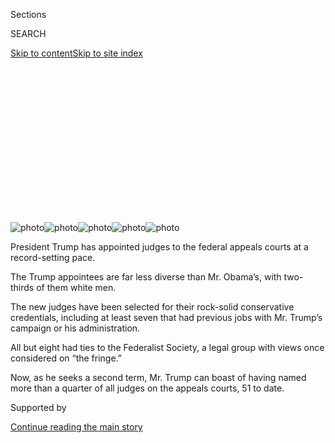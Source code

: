 <div id="app">

<div>

<div>

<div>

<div class="NYTAppHideMasthead css-ikk3s8 e1suatyy0">

<div class="section css-133zg39 e1suatyy2">

<div class="css-eph4ug er09x8g0">

<div class="css-6n7j50">

</div>

<span class="css-1dv1kvn">Sections</span>

<div class="css-10488qs">

<span class="css-1dv1kvn">SEARCH</span>

</div>

[Skip to content](#site-content)[Skip to site
index](#site-index)

</div>

<div class="css-10698na e1huz5gh0">

</div>

</div>

</div>

</div>

<div data-aria-hidden="false">

<div id="site-content" data-role="main">

<div>

<div class="css-1aor85t" style="opacity:0.000000001;z-index:-1;visibility:hidden">

<div class="css-1hqnpie">

<div class="css-epjblv">

<span class="css-17xtcya">[U.S.](/section/us)</span><span class="css-x15j1o">|</span><span class="css-fwqvlz">A
Conservative Agenda Unleashed on the Federal
Courts</span>

</div>

<div class="css-k008qs">

<div class="css-1iwv8en">

<span class="css-18z7m18"></span>

<div>

</div>

</div>

<span class="css-1n6z4y">https://nyti.ms/3aOHDXA</span>

<div class="css-1705lsu">

<div class="css-4xjgmj">

<div class="css-4skfbu" data-role="toolbar" data-aria-label="Social Media Share buttons, Save button, and Comments Panel with current comment count" data-testid="share-tools">

  - 
  - 
  - 
  - 
    
    <div class="css-6n7j50">
    
    </div>

  - 
  - 

</div>

</div>

</div>

</div>

</div>

</div>

<div class="section meteredContent css-1r7ky0e" name="articleBody" itemprop="articleBody">

<div id="scrolly-instance-1" class="css-p58fdy scrolly-container">

<div class="css-138aqwl">

<div class="css-i4j11y">

![photo](https://static01.nyt.com/images/2020/03/13/multimedia/00Fed-judges-new/00Fed-judges-new-mobileMasterAt3x-v6.jpg)![photo](https://static01.nyt.com/images/2020/03/13/multimedia/00Fed-judges-new-02/00Fed-judges-new-02-mobileMasterAt3x-v7.jpg)![photo](https://static01.nyt.com/images/2020/03/13/multimedia/00Fed-judges-new-03/00Fed-judges-new-03-mobileMasterAt3x-v6.jpg)![photo](https://static01.nyt.com/images/2020/03/13/multimedia/00Fed-judges-new-04/00Fed-judges-new-04-mobileMasterAt3x-v7.jpg)![photo](https://static01.nyt.com/images/2020/03/13/multimedia/00Fed-judges-new-05/00Fed-judges-new-05-mobileMasterAt3x-v6.jpg)

</div>

</div>

President Trump has appointed judges to the federal appeals courts at a
record-setting pace.

The Trump appointees are far less diverse than Mr. Obama’s, with
two-thirds of them white men.

The new judges have been selected for their rock-solid conservative
credentials, including at least seven that had previous jobs with Mr.
Trump’s campaign or his administration.

All but eight had ties to the Federalist Society, a legal group with
views once considered on “the fringe.”

Now, as he seeks a second term, Mr. Trump can boast of having named more
than a quarter of all judges on the appeals courts, 51 to date.

</div>

<div>

<div id="sponsor-wrapper" class="css-1hyfx7x">

<div id="sponsor-slug" class="css-19vbshk">

Supported by

</div>

[Continue reading the main
story](#after-sponsor)

<div id="sponsor" class="ad sponsor-wrapper" style="text-align:center;height:100%;display:block">

</div>

<div id="after-sponsor">

</div>

</div>

<div class="css-186x18t">

</div>

<div class="css-1vkm6nb ehdk2mb0">

# A Conservative Agenda Unleashed on the Federal Courts

</div>

President Trump’s imprint on the nation’s appeals courts has been swift
and historic. He has named judges with records on a range of issues
important to Republicans — and to his re-election.

<div class="css-18e8msd">

<div class="css-vp77d3 epjyd6m0">

<div class="css-1baulvz">

By [<span class="css-1baulvz" itemprop="name">Rebecca R.
Ruiz</span>](https://www.nytimes.com/by/rebecca-r-ruiz),
[<span class="css-1baulvz" itemprop="name">Robert
Gebeloff</span>](https://www.nytimes.com/by/robert-gebeloff),
[<span class="css-1baulvz" itemprop="name">Steve
Eder</span>](https://www.nytimes.com/by/steve-eder) and
[<span class="css-1baulvz last-byline" itemprop="name">Ben
Protess</span>](https://www.nytimes.com/by/ben-protess)

</div>

</div>

  - 
    
    <div class="css-ld3wwf e16638kd2">
    
    Published March 14, 2020Updated March 16,
    2020
    
    </div>

  - 
    
    <div class="css-4xjgmj">
    
    <div class="css-pvvomx" data-role="toolbar" data-aria-label="Social Media Share buttons, Save button, and Comments Panel with current comment count" data-testid="share-tools">
    
      - 
      - 
      - 
      - 
        
        <div class="css-6n7j50">
        
        </div>
    
      - 
      - 
    
    </div>
    
    </div>

</div>

</div>

<div class="css-1fanzo5 StoryBodyCompanionColumn">

<div class="css-53u6y8">

As a Republican candidate for the Texas Supreme Court, Don R. Willett
flaunted his uncompromising conservatism, boasting of endorsements from
groups with “pro-life, pro-faith, pro-family” credentials.

“I intend to build such a fiercely conservative record on the court that
I will be unconfirmable for any future federal judicial post — and
proudly so,” a Republican rival quoted him telling party leaders.

Judge Willett served a dozen years on the Texas bench. But rather than
disqualifying him, his record there propelled him to the very job he had
deemed beyond reach. President Trump nominated him to a federal appeals
court, and Republicans in the Senate narrowly confirmed him on a
party-line vote.

As Mr. Trump seeks re-election, his rightward [overhaul of the federal
judiciary](https://www.nytimes.com/2020/06/29/us/politics/supreme-court-trump-biden.html)
— in particular, the highly influential appeals courts — has been
invoked as one of his most enduring accomplishments. While individual
nominees have drawn scrutiny, The New York Times conducted a deep
examination of all 51 new appellate judges to obtain a collective
portrait of the Trump-populated bench.

</div>

</div>

<div class="css-1fanzo5 StoryBodyCompanionColumn">

<div class="css-53u6y8">

The review shows that the Trump class of appellate judges, much like the
president himself, breaks significantly with the norms set by his
Democratic and Republican predecessors, Barack Obama and George W. Bush.

The lifetime appointees — who make up more than a quarter of the entire
appellate bench — were more openly engaged in causes important to
Republicans, such as opposition to gay marriage and to government
funding for abortion.

They more typically held a political post in the federal government and
donated money to political candidates and causes. Just four had no
discernible political activity in their past, and several were confirmed
in spite of an unfavorable rating from the American Bar Association —
the first time that had happened at the appellate level in decades.

Two-thirds are white men, and as a group, they are much younger than the
Obama and Bush appointees.

Once on the bench, the Trump appointees have stood out from their fellow
judges, according to an analysis by The Times of more than 10,000
published decisions and dissents through December.

When ruling on cases, they have been notably more likely than other
Republican appointees to disagree with peers selected by Democratic
presidents, and more likely to agree with those Republican appointees,
suggesting they are more consistently conservative. Among the dozen or
so judges that most fit the pattern, The Times found, are three Mr.
Trump has signaled were on his Supreme Court shortlist.

</div>

</div>

<div class="css-1fanzo5 StoryBodyCompanionColumn">

<div class="css-53u6y8">

While the appellate courts favor consensus and disagreement remains
relatively rare — there were 125 instances when a Trump appointee wrote
the majority opinion or dissent in a split decision — the new judges
have ruled on disputed cases across a range of contentious issues,
including abortion, immigration, L.G.B.T. rights and lobbying
requirements, the examination
shows.

</div>

</div>

<div style="max-width:100%;margin:0 auto">

<div class="css-17dprlf" data-id="100000007030484" data-slug="judges-case-analysis" style="max-width:600px">

</div>

</div>

<div class="css-1fanzo5 StoryBodyCompanionColumn">

<div class="css-53u6y8">

One new judge, who had held a political job in the Trump administration,
dissented on an issue of particular importance to the president:
disclosure of his financial records. The judge, Neomi Rao, opposed a
decision requiring the release of the documents to a congressional
committee, a mandate the president continues to resist and is now before
the Supreme Court.

“They have long records of standing up, and they’re not afraid of being
unpopular,” said Carrie Severino, president of the Judicial Crisis
Network, a conservative advocacy group that has pushed for the
mold-breaking appointments. Ms. Severino once served as a law clerk for
Justice Clarence Thomas, one of the Supreme Court’s most reliably
conservative members.

Stephen B. Burbank, a law professor at the University of Pennsylvania,
said Mr. Trump’s appointments reflected attempts by recent presidents to
draw the federal judiciary — a constitutionally independent branch of
government — into policy debates more appropriate in Congress and the
White House.

“The problem as I see it is not that judges differ ideologically — of
course they do — nor is it that a Republican president would look for
someone with congenial ideological preferences,” Mr. Burbank said. “It’s
that in recent decades the search has been for hard-wired ideologues
because they’re reliable policy agents.”

Mr. Trump has appointed more judges to the appeals courts, where eight
of the nine current Supreme Court Justices served, than any other
president during the first three years in office. Also known as
circuits, the 13 courts are the [last stop for federal cases before the
Supreme
Court,](https://www.uscourts.gov/statistics-reports/appellate-courts-and-cases-journalists-guide)
and nearly all federal litigation ends there.

</div>

</div>

<div class="css-1fanzo5 StoryBodyCompanionColumn">

<div class="css-53u6y8">

The Times examination was based on interviews with dozens of people
close to the nomination process, including some of Mr. Trump’s
appointees; the analysis of thousands of published decisions and
dissents since Mr. Trump became president; a review of detailed
biographical and financial questionnaires submitted by all 168 appellate
judges named by Mr. Trump, Mr. Obama and Mr. Bush, as well as their
records, public statements and campaign contributions since 1989.

Judicial appointments, a standard measure of a president’s legacy,
almost always draw partisan scrutiny, as Republicans tend to appoint
conservative lawyers who interpret the Constitution according to what
they say was its original meaning, and Democrats lean toward liberal
appointees with a more expansive view. But Mr. Trump’s record is
particularly striking because of the divisive atmosphere, the
examination shows, and the president’s disruptive approach to governing.
The White House did not respond to requests for comment, and none of the
judges contacted by The Times would agree to be quoted.

</div>

</div>

<div class="css-79elbk" data-testid="photoviewer-wrapper">

<div class="css-z3e15g" data-testid="photoviewer-wrapper-hidden">

</div>

<div class="css-1a48zt4 ehw59r15" data-testid="photoviewer-children">

![<span class="css-16f3y1r e13ogyst0" data-aria-hidden="true">President
Trump with Senator Mitch McConnell of Kentucky, left, who helped create
a string of court vacancies at the end of the Obama
administration.</span><span class="css-cnj6d5 e1z0qqy90" itemprop="copyrightHolder"><span class="css-1ly73wi e1tej78p0">Credit...</span><span>Anna
Moneymaker/The New York
Times</span></span>](https://static01.nyt.com/images/2020/03/15/us/politics/15trump-judiciary-oak-01/merlin_170299731_2d1b5f19-1642-4b9c-a8ef-5b97d1b336bc-articleLarge.jpg?quality=75&auto=webp&disable=upscale)

</div>

</div>

<div class="css-1fanzo5 StoryBodyCompanionColumn">

<div class="css-53u6y8">

When Mr. Trump took office there were [103 unfilled federal court
openings](https://www.brookings.edu/blog/fixgov/2020/01/28/judicial-appointments-in-trumps-first-three-years-myths-and-realities/),
in addition to a Supreme Court seat, in part because [Senator Mitch
McConnell of
Kentucky](https://www.brookings.edu/blog/fixgov/2018/06/04/senate-obstructionism-handed-judicial-vacancies-to-trump/),
the Republican leader of the Senate, and allies had refused to proceed
with confirming many of Mr. Obama’s nominees. The last time so many
vacancies had been left to a successor of the opposing party was when
the federal bench was expanded by dozens of judges under President
George H.W. Bush.

Mr. Trump wasted no time in seizing the opportunity. During his first
three years in office, with Mr. McConnell’s assistance, he was able to
name nearly as many appellate judges as Mr. Obama had appointed over two
terms.

And he did so with great political flourish. More than one-third of the
Trump appointees have filled seats previously occupied by judges
appointed by Democrats, tipping the balance toward conservatives in some
circuits that include largely Democratic states like New York and
Connecticut. Even in the San Francisco-based Ninth Circuit, a reliably
liberal appeals court, Mr. Trump has significantly narrowed the gap
between judges appointed by Democratic and Republican presidents.

With Republicans and Democrats in Congress retreating to their corners,
many of the Trump appointees have benefited from Republicans’ decision
to extend a contentious and partisan confirmation path that upended
bipartisan Senate practices.

</div>

</div>

<div class="css-1fanzo5 StoryBodyCompanionColumn">

<div class="css-53u6y8">

Two-thirds of the new appellate judges failed to win the support of 60
senators, historically a requirement of consensus that was first
[jettisoned by the Democratic-controlled
Senate](https://www.nytimes.com/2013/11/22/us/politics/reid-sets-in-motion-steps-to-limit-use-of-filibuster.html)
midway through the Obama administration because Republicans were
blocking nominees to the D.C. Circuit. After he became majority leader,
Mr. McConnell followed suit when Democrats initially blocked Mr. Trump’s
first Supreme Court nominee, Neil Gorsuch.

About a third did not receive the signoff of both home-state senators, a
courtesy for a nomination to move forward that was tossed aside in late
2017 by Senator Charles E. Grassley of Iowa, then the Judiciary
Committee’s Republican chairman. Senator Lindsey Graham of South
Carolina, Mr. Grassley’s successor in that role, carried the decision
forward. Crucially, that meant Mr. Trump did not have to compromise on
his appellate picks in states with a Democratic senator.

Just two found unanimous support across the aisle, a sharp drop from
both the Obama and Bush nominees.

According to [a tally by the Heritage
Foundation](https://www.heritage.org/courts/commentary/filling-the-judicial-confirmation-stocking),
a conservative policy group, Mr. Trump’s appointees across the judiciary
have drawn three times more “no” votes in the Senate than all confirmed
judges in the 20th century combined. So far, Mr. Trump has appointed
more than 185 federal judges.

On the appellate bench, Mr. Trump’s appointees have drawn nearly twice
as many “no” votes as did those of Mr. Bush and Mr. Obama, The Times’s
analysis shows.

</div>

</div>

<div>

</div>

<div class="css-1fanzo5 StoryBodyCompanionColumn">

<div class="css-53u6y8">

In a history-making intervention, one of Mr. Trump’s appellate picks was
confirmed only when Vice President Mike Pence broke a 50-50 deadlock. It
was Mr. Pence’s 12th tiebreaking vote in the Senate, the most of anyone
in his office since the 1870s, and the only time a vice president
installed a nominee to the bench.

</div>

</div>

<div class="css-1fanzo5 StoryBodyCompanionColumn">

<div class="css-53u6y8">

The judge, Jonathan A. Kobes, had been working on Capitol Hill as an
aide to a Republican senator. He was rated unqualified by the American
Bar Association, which [questioned his
ability](https://www.americanbar.org/content/dam/aba/uncategorized/GAO/2018-9-14ChairtoGrassleyFeinstein-statementon-JonathanKobesnominee-EighthCCA.pdf)
to reflect “complex legal analysis” and “knowledge of the law” in his
writing.

He got the job anyway, with Mr. Grassley [proclaiming on
Twitter](https://twitter.com/chuckgrassley/status/1072638424664952835?lang=en)in
December 2018 that the confirmation had “made HISTORY.” Judge Kobes
became Mr. Trump’s 30th confirmed appointee to the appellate bench.

Democrats, powerless to block the nominees, have been sidelined as angry
bystanders.

Senator Dianne Feinstein of California, the ranking Democrat on the
Judiciary Committee, called Mr. Trump’s appellate appointees “far
outside the judicial mainstream,” adding that she believed Republicans
were using them to advance “a particular agenda.” She voted against all
but 14 of the appellate nominees.

”Americans are certainly aware of Supreme Court nominations,” Ms.
Feinstein said in a statement to The Times, “but most don’t pay close
attention to the lower courts, which can have an even more direct effect
on their lives.”

## From Fringe to Mainstream

Mr. Trump has staked his presidency on upending conventions, and his
approach to the judiciary breaks sharply with that of past presidents.

He unapologetically views judges as agents of the presidents who
appointed them — [calling out an “Obama
judge](https://www.nytimes.com/2018/11/20/us/politics/trump-appeals-court-ninth-circuit.html),”
for instance, for ruling against the Trump administration in an
immigration case. He frequently attributes his popularity among
Republicans to his judicial appointments. And he has not been shy about
politicizing the process.

“95% Approval Rating in the Republican Party,” he wrote [on Twitter in
January](https://twitter.com/realdonaldtrump/status/1221469014427348992?lang=en).
“Thank you\! 191 Federal Judges (a record), and two Supreme Court
Justices, approved. Best Economy & Employment Numbers EVER. Thank you to
our great New, Smart and Nimble REPUBLICAN PARTY. Join now, it’s where
people want to be\!”

</div>

</div>

<div class="css-1fanzo5 StoryBodyCompanionColumn">

<div class="css-53u6y8">

In his State of the Union address in February, he bragged about his
judicial appointments, promising, “We have many in the pipeline.” A week
later, the Senate approved his 51st nominee to the appeals bench; 41
others now await votes for the lower courts.

While federal judges of all stripes take an oath of impartiality and
reject the notion that they do a president’s bidding — Chief Justice
John G. Roberts Jr. recently described an independent judiciary as [“a
key source of national unity and
stability”](https://www.supremecourt.gov/publicinfo/year-end/2019year-endreport.pdf)
— the examination by The Times shows that the Trump administration has
filled the appellate courts with formidable allies who fought for a
range of issues important to Republicans.

Democratic presidents have also sought out reliable political allies
when filling some judicial posts, but Mr. Trump’s approach has left
little to chance.

His appointees include former litigators who argued against legalizing
same-sex marriage; advocated blocking Medicaid reimbursements to health
care providers performing abortions; argued that corporations with
religious owners could not be required to pay for insurance coverage of
certain forms of birth control; and supported the Trump administration’s
choice to include a question about citizenship on the census.

In the past, many conservatives have been left disappointed when judges
appointed by Republican presidents were seen to have lost their resolve
on the bench. Now what matters most with Mr. Trump’s appointees, said
Josh Blackman, a professor at the South Texas College of Law Houston, is
that they come with rock-solid conservative résumés.

“You have to demand a paper trail — no more skeleton nominees,” said Mr.
Blackman, who advised the presidential campaign of Senator Ted Cruz of
Texas, a Republican, and is a strong supporter of the Trump approach.

</div>

</div>

<div class="css-1fanzo5 StoryBodyCompanionColumn">

<div class="css-53u6y8">

One standout appointee, Kyle Duncan, now an appellate judge in New
Orleans, fought to uphold Louisiana’s gay-marriage ban before the
Supreme Court, defended a North Carolina law restricting transgender
people from using their preferred bathrooms and represented Hobby Lobby
when it sued the federal government over the requirement that it provide
employees with insurance coverage for some birth
control.

</div>

</div>

<div class="css-79elbk" data-testid="photoviewer-wrapper">

<div class="css-z3e15g" data-testid="photoviewer-wrapper-hidden">

</div>

<div class="css-1a48zt4 ehw59r15" data-testid="photoviewer-children">

<div class="css-1xdhyk6 erfvjey0">

<span class="css-1ly73wi e1tej78p0">Image</span>

<div class="css-zjzyr8">

<div data-testid="lazyimage-container" style="height:257.77777777777777px">

</div>

</div>

</div>

<span class="css-16f3y1r e13ogyst0" data-aria-hidden="true">Lawyers for
Hobby Lobby outside the Supreme Court in
2014.</span><span class="css-cnj6d5 e1z0qqy90" itemprop="copyrightHolder"><span class="css-1ly73wi e1tej78p0">Credit...</span><span>Doug
Mills/The New York Times</span></span>

</div>

</div>

<div class="css-1fanzo5 StoryBodyCompanionColumn">

<div class="css-53u6y8">

He had worked as general counsel of the [Becket Fund for Religious
Liberty,](https://www.becketlaw.org/about-us/history/) a legal advocacy
group that has been a [strong
defender](https://www.washingtonpost.com/politics/becket-fund-law-firm-gaining-a-reputation-as-powerhouse-after-hobby-lobby-win/2014/07/20/c28931a4-104c-11e4-8936-26932bcfd6ed_story.html)
of the religious right.

Responding to questions from senators about the North Carolina law, he
said he had been “advancing not my own personal beliefs but legal
arguments on behalf of my client’s interests, just as I have done in
every case to the best of my ability.”

Judge Stephanos Bibas, a Trump appointee to the federal appeals court in
Philadelphia, last September [emphasized the independence of
judges](https://www.wsj.com/articles/judges-say-they-arent-extensions-of-presidents-who-appointed-them-11568566598)
once they took the bench, saying, “We certainly are not viewing
ourselves as members of teams or camps or parties.”

Many of the appointees have elite credentials, with nearly half having
trained as lawyers at Harvard, Stanford, the University of Chicago or
Yale, and more than a third having clerked for a Supreme Court justice,
surpassing the appointees of both Mr. Obama and Mr. Bush.

But Mr. Trump’s appellate picks often have less judicial experience, The
Times found. About 40 percent previously served as a judge, compared
with more than half of the Bush and Obama appointees.

Mr. Trump named some of his judges before they received a rating from
the American Bar Association, which Republicans have long viewed as
biased against their nominees. Three deemed unqualified were confirmed —
a step not taken at the appellate level since at least 1975, when a
former governor of Connecticut
[nominated](https://timesmachine.nytimes.com/timesmachine/1975/03/22/92190255.html?pageNumber=20)
by former Presidents Richard Nixon and Gerald Ford joined the bench,
according to Sheldon Goldman, a political scientist focusing on the
judiciary.

</div>

</div>

<div class="css-1fanzo5 StoryBodyCompanionColumn">

<div class="css-53u6y8">

Mr. Trump is betting that the judges will back Republican priorities for
a long time: The median age of the appointees is five-and-a-half years
younger than it was under Mr. Obama, and three-and-a-half years younger
than under Mr. Bush. Thirty-three percent were under 45 when appointed,
compared with just five percent under Mr. Obama and 19 percent under Mr.
Bush. And countering a trend of increasing diversity on the appellate
bench under Mr. Obama, two-thirds of Mr. Trump’s appointees are white
men.

</div>

</div>

<div style="max-width:100%;margin:0 auto">

<div class="css-17dprlf" data-id="100000007021272" data-slug="judges-demographics" style="max-width:600px">

</div>

</div>

<div class="css-1fanzo5 StoryBodyCompanionColumn">

<div class="css-53u6y8">

They are also well off: Their median net worth is nearly $2 million —
adjusted for inflation, that is on a par with the worth of Obama
appointees, and about a half-million dollars more than that of Bush
appointees.

Perhaps most telling, all but eight of the new judges have had ties to
the Federalist Society, a legal group that has been central to the White
House’s appointment process and ascendant in Republican circles in
recent years for its advocacy of strictly interpreting the Constitution.

Nearly twice as many appointees have had ties to the group as did those
of Mr. Trump’s most recent Republican predecessor, Mr. Bush. Early this
year, a proposal was circulated among federal judges by the court
system’s ethical advisory arm that would ban membership in the
group.

</div>

</div>

<div class="css-79elbk" data-testid="photoviewer-wrapper">

<div class="css-z3e15g" data-testid="photoviewer-wrapper-hidden">

</div>

<div class="css-1a48zt4 ehw59r15" data-testid="photoviewer-children">

<div class="css-1xdhyk6 erfvjey0">

<span class="css-1ly73wi e1tej78p0">Image</span>

<div class="css-zjzyr8">

<div data-testid="lazyimage-container" style="height:255.20000000000002px">

</div>

</div>

</div>

<span class="css-16f3y1r e13ogyst0" data-aria-hidden="true">Donald F.
McGahn II, a former White House counsel, at the Federalist Society’s
Antonin Scalia Memorial Dinner in
November.</span><span class="css-cnj6d5 e1z0qqy90" itemprop="copyrightHolder"><span class="css-1ly73wi e1tej78p0">Credit...</span><span>T.J.
Kirkpatrick for The New York Times</span></span>

</div>

</div>

<div class="css-1fanzo5 StoryBodyCompanionColumn">

<div class="css-53u6y8">

The Trump appointees turned out in big numbers at its national
convention in Washington in November. Many participated in panel
discussions and attended a black-tie dinner, where Donald F. McGahn II,
a former White House counsel for Mr. Trump, extolled the group’s
extraordinary trajectory.

</div>

</div>

<div class="css-1fanzo5 StoryBodyCompanionColumn">

<div class="css-53u6y8">

“We have seen our views go from the fringe, views that in years past
would inhibit someone’s chances to be considered for the federal bench,”
he said, “to being the center of the conversation.”

## Battle-Tested Conservatives

Judge Willett, the former Texas Supreme Court justice, had a paper trail
replete with political connections and ties to prominent Texas
Republicans when he was nominated to the federal bench in 2017.

He had raised over $4 million for two campaigns for the state bench,
more than half of it from lawyers, lobbyists and oil interests,
according to the National Institute on Money in Politics. He also had
more than 25,000 posts on Twitter that often focused on current affairs
and Republican politics, even some jabbing Mr. Trump as a candidate.

During the last Republican administration, under Mr. Bush, he had
advised judicial nominees “to bob and weave, be the teeniest tiniest
target you can be,” Judge Willett said during a speech in 2010, adding,
“You want to be as bland, forgettable and unremarkable as possible.”

No more. The Trump approach has translated into a new breed of appellate
appointees with open experience in ideological and political warfare.

John Malcolm, a conservative legal scholar at the Heritage Foundation,
said he was looking for “people who have the strength of their
convictions.” He [drew up a
list](https://www.heritage.org/crime-and-justice/impact/heritage-expert-helps-shape-supreme-court-nominee-list)
in 2016 of recommended Supreme Court nominees that was embraced by Mr.
Trump.

About three-quarters of Mr. Trump’s appellate appointees donated to
political candidates and causes, a significantly higher proportion than
Mr. Obama’s and slightly ahead of Mr. Bush’s, according to an analysis
of data from the National Institute on Money in Politics and the Center
for Responsive Politics.

</div>

</div>

<div class="css-1fanzo5 StoryBodyCompanionColumn">

<div class="css-53u6y8">

They were also more likely than the Obama and Bush nominees to have been
affiliated with an election campaign in the decade before their
appointment.

Judge Duncan, previously a renowned conservative litigator, had
volunteered for the 2016 presidential campaign of Senator Marco Rubio of
Florida and was a donor and poll watcher for Mitt Romney’s 2012
presidential bid.

At least seven of his fellow appointees had ties to the Trump
administration itself. Judge Rao had run a regulatory office in the
White House. Judges Steven J. Menashi and Gregory G. Katsas had worked
in the office of the White House counsel. Judge Patrick J. Bumatay had
been a counselor to the attorney general, while Judge Lawrence J.C.
VanDyke had been tapped for the **** Justice Department’s Environment
and Natural Resources Division**.** Judges Katsas and Andrew L. Brasher
had volunteered for Mr. Trump’s transition team. And Judge Chad A.
Readler had done legal work for Mr. Trump’s 2016 presidential campaign.

He later became acting head of the Justice Department’s civil division,
putting him in charge of defending nearly every high-profile
presidential policy that came under attack in the courts.

Judge L. Steven Grasz, in the year he was nominated to the appeals court
in Nebraska, had sat on the board of the anti-abortion Nebraska Family
Alliance and served as assistant secretary of Nebraskans for the Death
Penalty.

Other appointees had held state jobs that showcased their conservative —
and sometimes partisan — credentials.

Nearly a quarter of them worked in the office of a Republican state
attorney general. That was about triple the percentage of Bush nominees,
The Times found. Mostly, they served as solicitors general or their
deputies, putting them on the front lines in court battles over
contentious state laws.

</div>

</div>

<div class="css-1fanzo5 StoryBodyCompanionColumn">

<div class="css-53u6y8">

At least eight actively fought against legalizing gay marriage, and at
least as many argued for immigration positions now embraced by the Trump
administration. At least 18 sought to limit access to abortion or
contraception.

Some nominees amassed their conservative credentials by filing
friend-of-the-court briefs, weighing in on cases especially important to
Republicans.

Judge VanDyke, appointed to the Ninth Circuit in Nevada, had been
prolific. As solicitor general of Montana, according to published
emails, he encouraged the state’s attorney general to support a 20-week
abortion ban in Arizona, to defend a professional photographer’s refusal
to shoot a same-sex commitment ceremony in New Mexico and to challenge a
ban on semiautomatic weapons in New York.

The fact that Montana was not directly affected by the cases did not
matter. In an email to the solicitor general in Alabama — who would also
be named to the appellate bench by Mr. Trump — he wrote about the New
York ban: “Semiautomatic firearms are fun to hunt elk with, as the
attached picture attests :).” The Great Falls Tribune, [which obtained
the
emails](https://www.greatfallstribune.com/story/news/local/2014/09/17/vandyke-politician-nature/15812491/),
published a photo of the now-judge in hunting garb.

Judge Michael H. Park, another appointee, had come to the support of the
Trump administration in its [unsuccessful
effort](https://www.nytimes.com/2019/06/27/us/politics/census-citizenship-question-supreme-court.html)
to add a citizenship question to the census. As a private lawyer
representing the Project on Fair Representation, a conservative group,
he argued in 2018 that the question was justified, calling it “immensely
helpful to redistricting and voting rights litigation.”

The Supreme Court disagreed. Four months after he weighed in, it was
announced that Mr. Trump intended to nominate him to the U.S. Court of
Appeals for the Second Circuit in New York.

## ‘Judicial Courage’

Some of Mr. Trump’s choices for the appeals courts had already landed on
his short list for Supreme Court nominations. Once on the bench, they
quickly confirmed that they could shake things
up.

</div>

</div>

<div class="css-79elbk" data-testid="photoviewer-wrapper">

<div class="css-z3e15g" data-testid="photoviewer-wrapper-hidden">

</div>

<div class="css-1a48zt4 ehw59r15" data-testid="photoviewer-children">

<div class="css-1xdhyk6 erfvjey0">

<span class="css-1ly73wi e1tej78p0">Image</span>

<div class="css-zjzyr8">

<div data-testid="lazyimage-container" style="height:257.77777777777777px">

</div>

</div>

</div>

<span class="css-16f3y1r e13ogyst0" data-aria-hidden="true">Judge Amul
Thapar, who has been on Mr. Trump’s Supreme Court short list, has shown
a penchant for disagreeing with Democratic appointees on the appellate
bench.</span><span class="css-cnj6d5 e1z0qqy90" itemprop="copyrightHolder"><span class="css-1ly73wi e1tej78p0">Credit...</span><span>Gabriella
Demczuk for The New York Times</span></span>

</div>

</div>

<div class="css-1fanzo5 StoryBodyCompanionColumn">

<div class="css-53u6y8">

Three on that short list — Judges Joan Larsen, David R. Stras and Amul
Thapar — were among those identified by The Times as having a penchant
for disagreeing with Democratic nominees. They voted differently from
those judges 23 percent of the time, but from judges appointed by
Republican presidents only four percent of the time.

Judge Larsen and Judge Stras had been state supreme court justices named
by Republican governors in their home states. Judge Thapar was elevated
by Mr. Trump from a federal district court in Kentucky, where he had
been appointed by Mr. Bush.

Unlike lower courts, the appellate courts, which review other courts’
decisions, do not have juries. Instead, cases are largely decided by
panels of three judges, usually selected randomly from all of the judges
in the circuit.

There is a culture of consensus in most circuits, and in the cases
reviewed by The Times, appellate judges of both parties agreed with one
another the vast majority of times. But when they did not, the Trump
appointees stood out.

On panels that had members appointed by presidents of the same party,
dissent occurred just 7 percent of the time. The rate jumped to 12
percent on panels that included a mix of judges appointed by both
Democrats and Republicans.

But when a Trump appointee wrote an opinion for a panel with a lone
Democrat, or served as the only Republican appointee, the dissent rate
rose to 17 percent — meaning the likelihood of dissent was nearly 1.5
times higher if a Trump appointee was involved.

</div>

</div>

<div class="css-1fanzo5 StoryBodyCompanionColumn">

<div class="css-53u6y8">

Writing a dissent marks a bold break from fellow members of the bench,
experts say, and by definition sets the judge apart. The dissenting
opinions can also inform future legal arguments and cases.

“You’re going to get some judges who will bite their tongue and say,
‘These are my colleagues — I’m not going to rock the boat unless I
feel strongly about it,’” said Russell Wheeler, a visiting fellow at the
Brookings Institution and a former deputy director of the Federal
Judicial Center, the research and education arm of the federal court
system.

In other instances, however, judges “go in slashing and burning” with no
regard for comity — or with an eye to drawing attention to themselves,
he said. “Some of them obviously are going to be thinking about the next
vacancy on the Supreme Court,” Mr. Wheeler said.

In a speech in 2017, Mr. McGahn, the former White House counsel and a
main driver of the Trump selection process, said “judicial courage” was
as important as judicial independence.

The Times analysis included 10,025 opinions of three-judge panels from
2017 through 2019 that were tagged as “published, written and signed” in
the federal center’s integrated case database.

It covered more than 1,975 cases involving at least one Trump appointee.
Because many of Mr. Trump’s earliest appointments occurred in appellate
courts dominated by judges named by Republicans, more than half of those
cases did not involve panels with judges appointed by a Democrat.

Of the 125 cases in which a Trump appointee wrote a dissent or an
opinion eliciting dissent, about half involved civil rights or criminal
matters. The others touched on a wide variety of topics, from
transgender rights to pregnancy discrimination to the limits of police
powers.

</div>

</div>

<div class="css-1fanzo5 StoryBodyCompanionColumn">

<div class="css-53u6y8">

In one instance, a Trump appointee joined with a Bush appointee to
strike down a key part of the Affordable Care Act. A
Democratic-nominated judge dissented.

Amy Coney Barrett, another judge on Mr. Trump’s Supreme Court shortlist,
was among the new appointees who wrote a
[dissent](http://media.ca7.uscourts.gov/cgi-bin/rssExec.pl?Submit=Display&Path=Y2019/D03-15/C:18-1478:J:Flaum:aut:T:fnOp:N:2309276:S:0)
[cited by
conservatives](https://www.nationalreview.com/bench-memos/judge-barretts-dissent-in-second-amendment-case/).

Judge Barrett, a noted originalist, once served as a clerk to former
Justice Antonin Scalia. But she stood out among the Trump appointees not
by disagreeing with Democratic appointees but by taking on two judges
named by former President Ronald Reagan, a Republican.

The subject was Second Amendment gun rights, and Ms. Barrett took a
broader view than her colleagues.

The owner of a therapeutic shoe-insert company had pleaded guilty to
mail fraud and, as a felon, was barred from owning a gun. He objected,
claiming the penalty was unconstitutional.

The two Reagan appointees upheld a lower-court ruling against the man.
Their decision was based in part on the notion that governments banned
felons from owning firearms because they were considered more likely to
abuse
them.

</div>

</div>

<div class="css-79elbk" data-testid="photoviewer-wrapper">

<div class="css-z3e15g" data-testid="photoviewer-wrapper-hidden">

</div>

<div class="css-1a48zt4 ehw59r15" data-testid="photoviewer-children">

<div class="css-1xdhyk6 erfvjey0">

<span class="css-1ly73wi e1tej78p0">Image</span>

<div class="css-zjzyr8">

<div data-testid="lazyimage-container" style="height:257.77777777777777px">

</div>

</div>

</div>

<span class="css-16f3y1r e13ogyst0" data-aria-hidden="true">Judge Amy
Coney Barrett, also on the Supreme Court short list, took a different
view from fellow Republican appointees in a recent gun rights
case.</span><span class="css-cnj6d5 e1z0qqy90" itemprop="copyrightHolder"><span class="css-1ly73wi e1tej78p0">Credit...</span><span>Samuel
Corum for The New York Times</span></span>

</div>

</div>

<div class="css-1fanzo5 StoryBodyCompanionColumn">

<div class="css-53u6y8">

But in dissenting, Judge Barrett argued that lawmakers could prohibit
only violent people from owning firearms, and that the government had
not proved that a nonviolent felon would turn violent.

“History does not support the proposition that felons lose their Second
Amendment rights solely because of their status as felons,” she wrote.

A dissent by another new appointee, Judge Rao, the former Trump
administration official, staked out territory important to the president
and his allies.

Two appellate judges, both appointed by Democrats,
[ruled](https://www.nytimes.com/2019/10/11/us/politics/mazars-trump-tax-returns.html)
that Mr. Trump’s accountants had to comply with a congressional subpoena
for eight years of his financial records.

Judge Rao, who holds the appellate seat vacated by Justice Brett M.
Kavanaugh, questioned whether Democrats in the House of Representatives
had overshot their authority. At a hearing on the case, she suggested
the Democrats were, in effect, seeking the “regulation of the
president.”

In her 67-page dissent, she wrote that the subpoena went beyond
Congress’s authority, and that the documents in question could be
obtained only in an impeachment inquiry.

She also
[chided](https://www.cadc.uscourts.gov/internet/opinions.nsf/20C16C3C5721030C85258490004DE33C/$file/19-5142-1810450.pdf)
her fellow judges for allowing Congress to conduct “a roving inquisition
over a co-equal branch of government,” suggesting they had chosen to
fixate on worst-case scenarios.

</div>

</div>

<div class="css-1fanzo5 StoryBodyCompanionColumn">

<div class="css-53u6y8">

The case [has been
appealed](https://www.nytimes.com/2019/12/05/us/trump-supreme-court-mazars.html)
to the Supreme Court, where two Trump appointees, Justice Kavanaugh and
Justice Gorsuch, will help determine its fate.

## Tipping the Balance

The push in the Senate last November to confirm a White House lawyer for
a top federal judgeship in New York unnerved Democrats.

The lawyer, Steven Menashi had a trail of inflammatory writings about
feminism and multiculturalism. He had declined to answer specific
questions about his role in the Trump administration on family
detentions and education policy.

And he had managed to get a confirmation vote only because Republicans
did away with a courtesy rule letting home-state senators — in this
case, Kirsten Gillibrand and Chuck Schumer — block nominees they found
unworthy. Mr. Schumer had described him as “a textbook example of
someone who does not deserve to sit on the federal bench.”

Not only did he get his seat on the Second Circuit, but his appointment
marked a signature moment in Mr. Trump’s bid to tilt the nation’s
appellate courts to the right: Judge Menashi’s confirmation flipped the
balance toward Republican appointees in a circuit encompassing three
states — New York, Connecticut and Vermont — dominated at nearly every
level by Democrats.

Judges named by Mr. Trump have forged new majorities in two other
circuits — the Third and the 11th. And they have come close in the
nation’s largest appeals court, the Ninth, based in San Francisco, which
has long issued rulings favorable to liberal causes.

The unequal split between Democratic and Republican appointees can give
the circuits distinct reputations as liberal or conservative.

</div>

</div>

<div class="css-1fanzo5 StoryBodyCompanionColumn">

<div class="css-53u6y8">

Mr. Trump has called the Ninth Circuit “out of control” and a “complete
& total disaster,” and he has suggested that some of its decisions
related to immigration and the border have threatened national security.

In one case, the court ruled that the Trump administration could not
erase Obama-era protections for so-called Dreamers, children brought
into the [United States
illegally](https://www.nytimes.com/2018/11/08/us/daca-dreamers-9th-circuit.html).

In another, it [blocked the administration’s
effort](https://www.nytimes.com/2019/03/07/us/asylum-seekers-ninth-circuit.html)
to speed up the deportation of asylum seekers. It also [rejected Mr.
Trump’s
policy](https://www.nytimes.com/2017/12/22/us/travel-ban-court.html)
restricting travel from eight countries, six of them largely Muslim.

“Every case that gets filed in the Ninth Circuit, we get beaten,” Mr.
Trump complained in 2018. “It’s a disgrace.”

At the close of the Obama administration, 18 judges on the circuit had
been appointed by Democratic presidents, seven had been named by
Republicans and four seats were vacant. Through his appointments, Mr.
Trump has whittled the majority held by Democratic appointees to just
three making it less likely that a liberal philosophy can dominate so
thoroughly.

Allies of the president have celebrated. In emails to supporters, the
National Organization for Marriage, a group established to fight the
legalization of same-sex marriage, lauded the change “from the most
liberal court in the country to one that is much more balanced.”

Brian S. Brown, president of the group, heralded that Mr. Trump was
remaking the court and others across the country. “Judges will be with
us for a lot longer than any politician who holds office,” he wrote.

</div>

</div>

<div class="css-1fanzo5 StoryBodyCompanionColumn">

<div class="css-53u6y8">

Conservatives have also celebrated Trump appointees in circuits where
the balance of power has not shifted. Their votes have proved
significant in so-called en-banc hearings — when a decision by a panel
of appellate judges is reviewed by a larger group of judges.

In 2014, a Louisiana law required doctors performing abortions to be
able to admit patients to a hospital within 30 miles of their clinic.
Opponents of the law predicted a chilling effect on access to abortions.
Those in favor argued that it protected women seeking abortions by
making sure doctors were
competent.

</div>

</div>

<div class="css-79elbk" data-testid="photoviewer-wrapper">

<div class="css-z3e15g" data-testid="photoviewer-wrapper-hidden">

</div>

<div class="css-1a48zt4 ehw59r15" data-testid="photoviewer-children">

<div class="css-1xdhyk6 erfvjey0">

<span class="css-1ly73wi e1tej78p0">Image</span>

<div class="css-zjzyr8">

<div data-testid="lazyimage-container" style="height:300.9555555555556px">

</div>

</div>

</div>

<span class="css-16f3y1r e13ogyst0" data-aria-hidden="true">Supreme
Court Justice Brett M. Kavanaugh was a speaker at the Federalist Society
dinner in
November.</span><span class="css-cnj6d5 e1z0qqy90" itemprop="copyrightHolder"><span class="css-1ly73wi e1tej78p0">Credit...</span><span>T.J.
Kirkpatrick for The New York Times</span></span>

</div>

</div>

<div class="css-1fanzo5 StoryBodyCompanionColumn">

<div class="css-53u6y8">

The case, [now being
decided](https://www.nytimes.com/2020/03/04/us/supreme-court-abortion.html)
by the Supreme Court, has been playing out in federal courts for years.
A district court judge struck down the law, but was reversed by a
divided three-judge panel of the Fifth Circuit. When opponents of the
law asked all judges of the circuit to hear an appeal, the [request was
denied](http://www.ca5.uscourts.gov/opinions/pub/17/17-30397-CV1.pdf),
9-6, with four judges appointed by Mr. Trump joining the majority.

At an en-banc hearing in Missouri, [four Trump-appointed
judges](https://ecf.ca8.uscourts.gov/opndir/19/11/172654P.pdf)in the
Eighth Circuit joined a 6-5 decision that loosened disclosure
requirements for political activists.

In the case, a man who ran a nonprofit advocating conservative causes
had sued Missouri officials over a lobbying registration law he deemed
unconstitutional. He was not a lobbyist, he argued, addressing lawmakers
often but not spending or receiving money for it. A lower court and a
three-judge appeals panel had sided with the state, requiring him to
register out of transparency.

Among the four Trump appointees who overturned that ruling were Judge
Kobes, the former Senate aide who had been confirmed when Mr. Pence
offered up a tiebreaking vote; Judge Stras, who was on Mr. Trump’s
shortlist for the Supreme Court; and Judge Grasz of Nebraska.

</div>

</div>

<div class="css-1fanzo5 StoryBodyCompanionColumn">

<div class="css-53u6y8">

As he seeks re-election, Mr. Trump has showcased his role in fulfilling
the Republican judicial agenda. One afternoon last November, he gathered
an array of Republican leaders and conservative judicial activists to
celebrate his success.

“I’ve always heard, actually, that when you become president, the most —
single most — important thing you can do is federal judges,” he said.

-----

### How the Numbers Were Calculated

In examining the president’s judicial appointments, The Times compiled
two databases of information about judges who were named to the U.S.
Court of Appeals by Mr. Trump and his predecessors.

One focused on the professional and political backgrounds of judges
appointed by Mr. Trump, Mr. Obama and Mr. Bush. The other analyzed
published opinions in the court’s 12 regional circuits to gain insights
into ruling patterns and rates of dissent.

### The Biographies

The Times compared the appellate judges’ experiences outside the court.
All told, there were 168 appointees — 51 by Mr. Trump, 55 by Mr. Obama
and 62 by Mr. Bush.

The database drew primarily on biographical questionnaires the
appointees had submitted to the Senate Judiciary Committee, obtained
from staff members, the Congressional Record and other sources. They
listed jobs and internships held since college, judicial clerkships,
club memberships, affiliations with political campaigns and other
information. Some judges volunteered more detail than others.

Separately, campaign finance data was compiled from two sources: the
National Institute on Money in Politics, which has access to state
donations since 2000 and federal ones since 2010, and the Center for
Responsive Politics, which tracks federal donations beginning in 1989.
In searching the donations, The Times sometimes found matches by using
variations of judges’ names, including maiden names, as well as other
relevant information like employment.

Calculations of partisan donations were based on federal contributions
to political candidates or causes of the same party as the judge’s
appointing president. Past political activity was measured more broadly
and included work for politicians of any party; volunteer or paid work
for political campaigns of any party; memberships affiliated with any
party; donations to campaigns of any party; participation as a candidate
for any party; references to “Republican” or “Democrat” in any answer in
the questionnaire; and work in a political post in the federal
government, including political duties assigned to a federal employee.

The age of judges on their appointment date was based on years of birth
provided by the [Federal Judicial
Center](https://www.fjc.gov/history/judges), the official clearinghouse
for court research.

### The Rulings and Dissents

The database includes more than 10,000 opinions published from 2017
through last year in the 12 regional circuit courts. The 13th appeals
court, the Federal Circuit, hears mostly intellectual property cases and
has no Trump appointees.

The case list was published by the [Federal Judicial
Center](https://www.fjc.gov/research/idb/appellate-cases-filed-terminated-and-pending-fy-2008-present).
Only cases designated “published, written and signed” were included in
the analysis, because they carry the weight of precedence and represent
the most legally impactful work. For consistency, all of the cases
involved a standard three-judge panel with a named opinion author.

For every case, The Times parsed the text of the opinion to identify the
judges, whose names are redacted from the judicial center’s data.
Additional information about the judges was obtained by joining the case
data to a separate [biography data
set](https://www.fjc.gov/history/judges) kept by the center.

The data was analyzed in two ways: first, to determine how often cases
involved a dissent, and second, to determine how often individual judges
agreed or disagreed with their two colleagues on a panel.

On the case level, the data showed that when a judge named by Mr. Trump
served in a pivotal role — as the author of an opinion on a panel with
only one Democratic appointee, or as the only Republican appointee on a
panel — the rate of dissent increased significantly.

For individual judges, the analysis split each panel into three
pairings. If the case was unanimously decided, all judges were deemed to
have agreed. If one judge dissented, that judge was deemed to have
disagreed with the other two. While judges appointed by presidents of
different parties were more likely to disagree than judges appointed by
presidents of the same party, the difference was far more pronounced for
many, though not all, of the new Trump appointees, the analysis found.

There were caveats to the findings. Some of the circuits have a higher
dissent rate overall, for example, and some circuits appear more often
in the database because they conduct a higher share of their work in the
form of published opinions.

Even accounting for those factors, the findings were supported by a
separate regression analysis, which accounted for other variables,
including the circuit hearing the case, the topic before the court, the
type of appeal and whether the ruling affirmed or overturned a decision
by a lower court.

-----

Hillary Flynn and Jaclyn Peiser contributed reporting. Jack Begg
contributed research.

</div>

</div>

</div>

<div>

</div>

<div>

</div>

<div>

</div>

<div>

<div id="bottom-wrapper" class="css-1ede5it">

<div id="bottom-slug" class="css-l9onyx">

Advertisement

</div>

[Continue reading the main
story](#after-bottom)

<div id="bottom" class="ad bottom-wrapper" style="text-align:center;height:100%;display:block;min-height:90px">

</div>

<div id="after-bottom">

</div>

</div>

</div>

</div>

</div>

## Site Index

<div>

</div>

## Site Information Navigation

  - [© <span>2020</span> <span>The New York Times
    Company</span>](https://help.nytimes.com/hc/en-us/articles/115014792127-Copyright-notice)

<!-- end list -->

  - [NYTCo](https://www.nytco.com/)
  - [Contact
    Us](https://help.nytimes.com/hc/en-us/articles/115015385887-Contact-Us)
  - [Work with us](https://www.nytco.com/careers/)
  - [Advertise](https://nytmediakit.com/)
  - [T Brand Studio](http://www.tbrandstudio.com/)
  - [Your Ad
    Choices](https://www.nytimes.com/privacy/cookie-policy#how-do-i-manage-trackers)
  - [Privacy](https://www.nytimes.com/privacy)
  - [Terms of
    Service](https://help.nytimes.com/hc/en-us/articles/115014893428-Terms-of-service)
  - [Terms of
    Sale](https://help.nytimes.com/hc/en-us/articles/115014893968-Terms-of-sale)
  - [Site
    Map](https://spiderbites.nytimes.com)
  - [Help](https://help.nytimes.com/hc/en-us)
  - [Subscriptions](https://www.nytimes.com/subscription?campaignId=37WXW)

</div>

</div>

</div>

</div>
